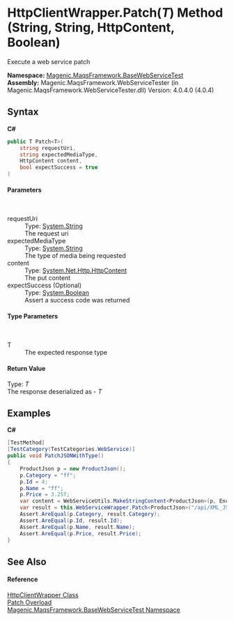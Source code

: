 # HttpClientWrapper.Patch(*T*) Method (String, String, HttpContent, Boolean)
 

Execute a web service patch

**Namespace:**&nbsp;<a href="#/MAQS_4/WebServices_AUTOGENERATED/Magenic-MaqsFramework-BaseWebServiceTest_Namespace">Magenic.MaqsFramework.BaseWebServiceTest</a><br />**Assembly:**&nbsp;Magenic.MaqsFramework.WebServiceTester (in Magenic.MaqsFramework.WebServiceTester.dll) Version: 4.0.4.0 (4.0.4)

## Syntax

**C#**<br />
``` C#
public T Patch<T>(
	string requestUri,
	string expectedMediaType,
	HttpContent content,
	bool expectSuccess = true
)

```


#### Parameters
&nbsp;<dl><dt>requestUri</dt><dd>Type: <a href="http://msdn2.microsoft.com/en-us/library/s1wwdcbf" target="_blank">System.String</a><br />The request uri</dd><dt>expectedMediaType</dt><dd>Type: <a href="http://msdn2.microsoft.com/en-us/library/s1wwdcbf" target="_blank">System.String</a><br />The type of media being requested</dd><dt>content</dt><dd>Type: <a href="http://msdn2.microsoft.com/en-us/library/hh193687" target="_blank">System.Net.Http.HttpContent</a><br />The put content</dd><dt>expectSuccess (Optional)</dt><dd>Type: <a href="http://msdn2.microsoft.com/en-us/library/a28wyd50" target="_blank">System.Boolean</a><br />Assert a success code was returned</dd></dl>

#### Type Parameters
&nbsp;<dl><dt>T</dt><dd>The expected response type</dd></dl>

#### Return Value
Type: *T*<br />The response deserialized as - *T*

## Examples

**C#**<br />
``` C#
[TestMethod]
[TestCategory(TestCategories.WebService)]
public void PatchJSONWithType()
{
    ProductJson p = new ProductJson();
    p.Category = "ff";
    p.Id = 4;
    p.Name = "ff";
    p.Price = 3.25f;
    var content = WebServiceUtils.MakeStringContent<ProductJson>(p, Encoding.UTF8, "application/json");
    var result = this.WebServiceWrapper.Patch<ProductJson>("/api/XML_JSON/Patch/1", "application/json", content, true);
    Assert.AreEqual(p.Category, result.Category);
    Assert.AreEqual(p.Id, result.Id);
    Assert.AreEqual(p.Name, result.Name);
    Assert.AreEqual(p.Price, result.Price);
}
```


## See Also


#### Reference
<a href="#/MAQS_4/WebServices_AUTOGENERATED/HttpClientWrapper_Class">HttpClientWrapper Class</a><br /><a href="#/MAQS_4/WebServices_AUTOGENERATED/HttpClientWrapper-Patch_Method">Patch Overload</a><br /><a href="#/MAQS_4/WebServices_AUTOGENERATED/Magenic-MaqsFramework-BaseWebServiceTest_Namespace">Magenic.MaqsFramework.BaseWebServiceTest Namespace</a><br />